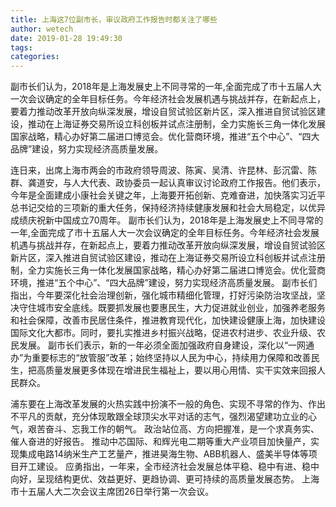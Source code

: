```yaml
---
title: 上海这7位副市长，审议政府工作报告时都关注了哪些
author: wetech
date: 2019-01-28 19:49:30
tags: 
categories: 
---
```

副市长们认为，2018年是上海发展史上不同寻常的一年,全面完成了市十五届人大一次会议确定的全年目标任务。今年经济社会发展机遇与挑战并存，在新起点上，要着力推动改革开放向纵深发展，增设自贸试验区新片区，深入推进自贸试验区建设，推动在上海证券交易所设立科创板并试点注册制，全力实施长三角一体化发展国家战略，精心办好第二届进口博览会。优化营商环境，推进“五个中心”、“四大品牌”建设，努力实现经济高质量发展。
<!-- more -->
连日来，出席上海市两会的市政府领导周波、陈寅、吴清、许昆林、彭沉雷、陈群、龚道安，与人大代表、政协委员一起认真审议讨论政府工作报告。他们表示，今年是全面建成小康社会关键之年，上海要开拓创新、克难奋进，加快落实习近平总书记交给的三项新的重大任务，保持经济持续健康发展和社会大局稳定，以优异成绩庆祝新中国成立70周年。
副市长们认为，2018年是上海发展史上不同寻常的一年,全面完成了市十五届人大一次会议确定的全年目标任务。今年经济社会发展机遇与挑战并存，在新起点上，要着力推动改革开放向纵深发展，增设自贸试验区新片区，深入推进自贸试验区建设，推动在上海证券交易所设立科创板并试点注册制，全力实施长三角一体化发展国家战略，精心办好第二届进口博览会。优化营商环境，推进“五个中心”、“四大品牌”建设，努力实现经济高质量发展。
副市长们指出，今年要深化社会治理创新，强化城市精细化管理，打好污染防治攻坚战，坚决守住城市安全底线。既要抓发展也要惠民生，大力促进就业创业，加强养老服务和社会保障，改善市民居住条件，推进教育现代化，加快建设健康上海，加快建设国际文化大都市。同时，要扎实推进乡村振兴战略，促进农村进步、农业升级、农民发展。
副市长们表示，新的一年必须全面加强政府自身建设，深化以“一网通办”为重要标志的“放管服”改革；始终坚持以人民为中心，持续用力保障和改善民生，把高质量发展更多体现在增进民生福祉上，要以用心用情、实干实效来回报人民群众。
 
 
浦东要在上海改革发展的火热实践中扮演不一般的角色、实现不寻常的作为、作出不平凡的贡献，充分体现敢跟全球顶尖水平对话的志气，强烈渴望建功立业的心气，艰苦奋斗、忘我工作的朝气。
政治站位高、方向把握准，是一个求真务实、催人奋进的好报告。
推动中芯国际、和辉光电二期等重大产业项目加快量产，实现集成电路14纳米生产工艺量产，推进昊海生物、ABB机器人、盛美半导体等项目开工建设。
应勇指出，一年来，全市经济社会发展总体平稳、稳中有进、稳中向好，呈现结构更优、效益更好、更趋协调、更可持续的高质量发展态势。
上海市十五届人大二次会议主席团26日举行第一次会议。
